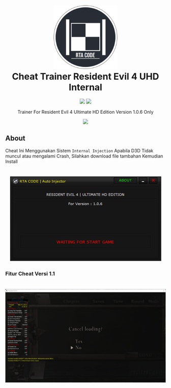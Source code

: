 <h1 align="center">
  <img src="https://github.com/rizkisquadpants/RE4UHD/blob/main/assets/Logo2.png" alt="Logo" width="200">
  <br>Cheat Trainer Resident Evil 4 UHD Internal<br>

</h1>

  <p align="center">
    <img src="https://img.shields.io/badge/Cheat Version-v1.0.0.2-red.svg">
  </a>
  <a target="_blank" href="https://github.com/rizkisquadpants/RE4UHD/releases/tag/1.0.0.1">
    <img src="https://img.shields.io/badge/Download Cheat-Klik Disini-blue.svg">
  </a>
  </p>
  

<p align="center">
Trainer For Resident Evil 4 Ultimate HD Edition Version 1.0.6 Only
</p>
<p align="center">
<img src="https://img.shields.io/badge/DONASI-Klik Disini-green.svg">
</p>

## About

Cheat Ini Menggunakan Sistem `Internal Injection` Apabila D3D Tidak muncul atau mengalami Crash, Silahkan download file tambahan  Kemudian Install

<h1 align="center">
  <img src="https://github.com/rizkisquadpants/RE4UHD/blob/main/assets/Main.png">
</h1>
 
 
### Fitur Cheat Versi 1.1


<h1 align="center">
  <img src="https://github.com/rizkisquadpants/RE4UHD/blob/main/assets/InGame.png">
</h1>
